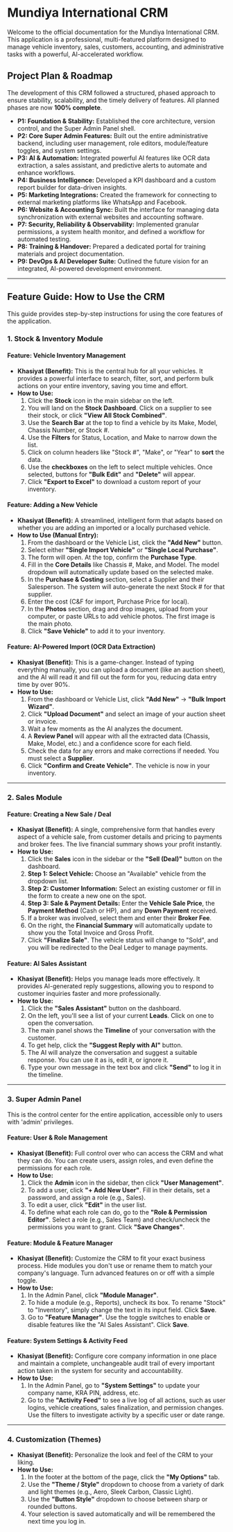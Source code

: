 
# Mundiya International CRM

Welcome to the official documentation for the Mundiya International CRM. This application is a professional, multi-featured platform designed to manage vehicle inventory, sales, customers, accounting, and administrative tasks with a powerful, AI-accelerated workflow.

## Project Plan & Roadmap

The development of this CRM followed a structured, phased approach to ensure stability, scalability, and the timely delivery of features. All planned phases are now **100% complete**.

-   **P1: Foundation & Stability:** Established the core architecture, version control, and the Super Admin Panel shell.
-   **P2: Core Super Admin Features:** Built out the entire administrative backend, including user management, role editors, module/feature toggles, and system settings.
-   **P3: AI & Automation:** Integrated powerful AI features like OCR data extraction, a sales assistant, and predictive alerts to automate and enhance workflows.
-   **P4: Business Intelligence:** Developed a KPI dashboard and a custom report builder for data-driven insights.
-   **P5: Marketing Integrations:** Created the framework for connecting to external marketing platforms like WhatsApp and Facebook.
-   **P6: Website & Accounting Sync:** Built the interface for managing data synchronization with external websites and accounting software.
-   **P7: Security, Reliability & Observability:** Implemented granular permissions, a system health monitor, and defined a workflow for automated testing.
-   **P8: Training & Handover:** Prepared a dedicated portal for training materials and project documentation.
-   **P9: DevOps & AI Developer Suite:** Outlined the future vision for an integrated, AI-powered development environment.

---

## Feature Guide: How to Use the CRM

This guide provides step-by-step instructions for using the core features of the application.

### 1. Stock & Inventory Module

#### **Feature: Vehicle Inventory Management**

-   **Khasiyat (Benefit):** This is the central hub for all your vehicles. It provides a powerful interface to search, filter, sort, and perform bulk actions on your entire inventory, saving you time and effort.
-   **How to Use:**
    1.  Click the **Stock** icon in the main sidebar on the left.
    2.  You will land on the **Stock Dashboard**. Click on a supplier to see their stock, or click **"View All Stock Combined"**.
    3.  Use the **Search Bar** at the top to find a vehicle by its Make, Model, Chassis Number, or Stock #.
    4.  Use the **Filters** for Status, Location, and Make to narrow down the list.
    5.  Click on column headers like "Stock #", "Make", or "Year" to **sort** the data.
    6.  Use the **checkboxes** on the left to select multiple vehicles. Once selected, buttons for **"Bulk Edit"** and **"Delete"** will appear.
    7.  Click **"Export to Excel"** to download a custom report of your inventory.

#### **Feature: Adding a New Vehicle**

-   **Khasiyat (Benefit):** A streamlined, intelligent form that adapts based on whether you are adding an imported or a locally purchased vehicle.
-   **How to Use (Manual Entry):**
    1.  From the dashboard or the Vehicle List, click the **"Add New"** button.
    2.  Select either **"Single Import Vehicle"** or **"Single Local Purchase"**.
    3.  The form will open. At the top, confirm the **Purchase Type**.
    4.  Fill in the **Core Details** like Chassis #, Make, and Model. The model dropdown will automatically update based on the selected make.
    5.  In the **Purchase & Costing** section, select a Supplier and their Salesperson. The system will auto-generate the next Stock # for that supplier.
    6.  Enter the cost (C&F for import, Purchase Price for local).
    7.  In the **Photos** section, drag and drop images, upload from your computer, or paste URLs to add vehicle photos. The first image is the main photo.
    8.  Click **"Save Vehicle"** to add it to your inventory.

#### **Feature: AI-Powered Import (OCR Data Extraction)**

-   **Khasiyat (Benefit):** This is a game-changer. Instead of typing everything manually, you can upload a document (like an auction sheet), and the AI will read it and fill out the form for you, reducing data entry time by over 90%.
-   **How to Use:**
    1.  From the dashboard or Vehicle List, click **"Add New"** -> **"Bulk Import Wizard"**.
    2.  Click **"Upload Document"** and select an image of your auction sheet or invoice.
    3.  Wait a few moments as the AI analyzes the document.
    4.  A **Review Panel** will appear with all the extracted data (Chassis, Make, Model, etc.) and a confidence score for each field.
    5.  Check the data for any errors and make corrections if needed. You must select a **Supplier**.
    6.  Click **"Confirm and Create Vehicle"**. The vehicle is now in your inventory.

---

### 2. Sales Module

#### **Feature: Creating a New Sale / Deal**

-   **Khasiyat (Benefit):** A single, comprehensive form that handles every aspect of a vehicle sale, from customer details and pricing to payments and broker fees. The live financial summary shows your profit instantly.
-   **How to Use:**
    1.  Click the **Sales** icon in the sidebar or the **"Sell (Deal)"** button on the dashboard.
    2.  **Step 1: Select Vehicle:** Choose an "Available" vehicle from the dropdown list.
    3.  **Step 2: Customer Information:** Select an existing customer or fill in the form to create a new one on the spot.
    4.  **Step 3: Sale & Payment Details:** Enter the **Vehicle Sale Price**, the **Payment Method** (Cash or HP), and any **Down Payment** received.
    5.  If a broker was involved, select them and enter their **Broker Fee**.
    6.  On the right, the **Financial Summary** will automatically update to show you the Total Invoice and Gross Profit.
    7.  Click **"Finalize Sale"**. The vehicle status will change to "Sold", and you will be redirected to the Deal Ledger to manage payments.

#### **Feature: AI Sales Assistant**

-   **Khasiyat (Benefit):** Helps you manage leads more effectively. It provides AI-generated reply suggestions, allowing you to respond to customer inquiries faster and more professionally.
-   **How to Use:**
    1.  Click the **"Sales Assistant"** button on the dashboard.
    2.  On the left, you'll see a list of your current **Leads**. Click on one to open the conversation.
    3.  The main panel shows the **Timeline** of your conversation with the customer.
    4.  To get help, click the **"Suggest Reply with AI"** button.
    5.  The AI will analyze the conversation and suggest a suitable response. You can use it as is, edit it, or ignore it.
    6.  Type your own message in the text box and click **"Send"** to log it in the timeline.

---

### 3. Super Admin Panel

This is the control center for the entire application, accessible only to users with 'admin' privileges.

#### **Feature: User & Role Management**

-   **Khasiyat (Benefit):** Full control over who can access the CRM and what they can do. You can create users, assign roles, and even define the permissions for each role.
-   **How to Use:**
    1.  Click the **Admin** icon in the sidebar, then click **"User Management"**.
    2.  To add a user, click **"+ Add New User"**. Fill in their details, set a password, and assign a role (e.g., Sales).
    3.  To edit a user, click **"Edit"** in the user list.
    4.  To define what each role can do, go to the **"Role & Permission Editor"**. Select a role (e.g., Sales Team) and check/uncheck the permissions you want to grant. Click **"Save Changes"**.

#### **Feature: Module & Feature Manager**

-   **Khasiyat (Benefit):** Customize the CRM to fit your exact business process. Hide modules you don't use or rename them to match your company's language. Turn advanced features on or off with a simple toggle.
-   **How to Use:**
    1.  In the Admin Panel, click **"Module Manager"**.
    2.  To hide a module (e.g., Reports), uncheck its box. To rename "Stock" to "Inventory", simply change the text in its input field. Click **Save**.
    3.  Go to **"Feature Manager"**. Use the toggle switches to enable or disable features like the "AI Sales Assistant". Click **Save**.

#### **Feature: System Settings & Activity Feed**

-   **Khasiyat (Benefit):** Configure core company information in one place and maintain a complete, unchangeable audit trail of every important action taken in the system for security and accountability.
-   **How to Use:**
    1.  In the Admin Panel, go to **"System Settings"** to update your company name, KRA PIN, address, etc.
    2.  Go to the **"Activity Feed"** to see a live log of all actions, such as user logins, vehicle creations, sales finalization, and permission changes. Use the filters to investigate activity by a specific user or date range.

---

### 4. Customization (Themes)

-   **Khasiyat (Benefit):** Personalize the look and feel of the CRM to your liking.
-   **How to Use:**
    1.  In the footer at the bottom of the page, click the **"My Options"** tab.
    2.  Use the **"Theme / Style"** dropdown to choose from a variety of dark and light themes (e.g., Aero, Sleek Carbon, Classic Light).
    3.  Use the **"Button Style"** dropdown to choose between sharp or rounded buttons.
    4.  Your selection is saved automatically and will be remembered the next time you log in.

